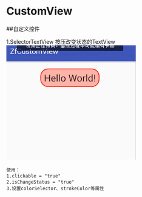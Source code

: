 # CustomView

##自定义控件 

1.SelectorTextView 按压改变状态的TextView
![selectorTextView](https://github.com/zhanf/CustomView/blob/master/images/selectorTextview.gif?raw=true)
```
使用：
1.clickable = "true"
2.isChangeStatus = "true"
3.设置colorSelector、strokeColor等属性
```
